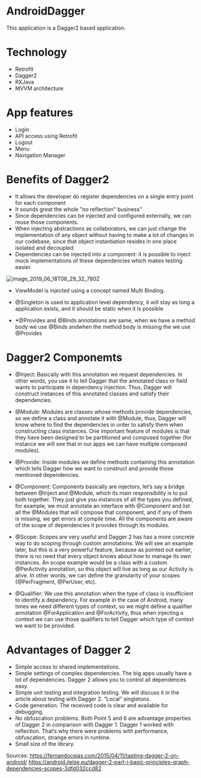 # AndroidDagger
This application is a Dagger2 based application. 

# Technology 

* Retrofit
* Dagger2
* RXJava
* MVVM architecture

# App features
* Login
* API access using Retrofit
* Logout
* Menu
* Navigation Manager

# Benefits of Dagger2
* It allows the developer do register dependencies on a single entry point for each component
* It sounds great the whole "no reflection" business"
* Since dependencies can be injected and configured externally, we can reuse those components.
* When injecting abstractions as collaborators, we can just change the implementation of any object without having to make a lot of changes in our codebase, since that object instantiation resides in one place isolated and decoupled.
* Dependencies can be injected into a component: it is possible to inject mock implementations of these dependencies which makes testing easier.


![image_2019_06_18T08_29_32_780Z](https://user-images.githubusercontent.com/4899907/59665942-b27b5700-91d5-11e9-96d2-836c96a31f67.png)


* ViewModel is injected using a concept named Multi Binding.
* @Singleton is used to application level dependency, it will stay as long a application exists, and it should be static when it is possible

* *@Provides and @Binds annotations are same, when we have a method body we use @Binds andwhen the method body is missing the we use @Provides


# Dagger2 Componemts

* @Inject: Basically with this annotation we request dependencies. In other words, you use it to tell Dagger that the annotated class or field wants to participate in dependency injection. Thus, Dagger will construct instances of this annotated classes and satisfy their dependencies.

* @Module: Modules are classes whose methods provide dependencies, so we define a class and annotate it with @Module, thus, Dagger will know where to find the dependencies in order to satisfy them when constructing class instances. One important feature of modules is that they have been designed to be partitioned and composed together (for instance we will see that in our apps we can have multiple composed modules). 

* @Provide: Inside modules we define methods containing this annotation which tells Dagger how we want to construct and provide those mentioned dependencies.

* @Component: Components basically are injectors, let’s say a bridge between @Inject and @Module, which its main responsibility is to put both together. They just give you instances of all the types you defined, for example, we must annotate an interface with @Component and list all the @Modules that will compose that component, and if any of them is missing, we get errors at compile time. All the components are aware of the scope of dependencies it provides through its modules.

* @Scope: Scopes are very useful and Dagger 2 has has a more concrete way to do scoping through custom annotations. We will see an example later, but this is a very powerful feature, because as pointed out earlier, there is no need that every object knows about how to manage its own instances. An scope example would be a class with a custom @PerActivity annotation, so this object will live as long as our Activity is alive. In other words, we can define the granularity of your scopes (@PerFragment, @PerUser, etc).

* @Qualifier: We use this annotation when the type of class is insufficient to identify a dependency. For example in the case of Android, many times we need different types of context, so we might define a qualifier annotation @ForApplication and @ForActivity, thus when injecting a context we can use those qualifiers to tell Dagger which type of context we want to be provided.

# Advantages of Dagger 2

* Simple access to shared implementations.
* Simple settings of complex dependencies. The big apps usually have a lot of dependencies. Dagger 2 allows you to control all dependences easy.
* Simple unit testing and integration testing. We will discuss it in the article about testing with Dagger 2.
“Local” singletons.
* Code generation. The received code is clear and available for debugging.
* No obfuscation problems. Both Point 5 and 6 are advantage properties of Dagger 2 in comparison with Dagger 1. Dagger 1 worked with reflection. That’s why there were problems with performance, obfuscation, strange errors in runtime.
* Small size of the library.

Sources: https://fernandocejas.com/2015/04/11/tasting-dagger-2-on-android/
      https://android.jlelse.eu/dagger-2-part-i-basic-principles-graph-dependencies-scopes-3dfd032ccd82
